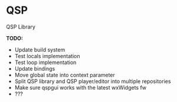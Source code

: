 QSP
===

QSP Library

**TODO:**
* Update build system
* Test locals implementation
* Test loop implementation
* Update bindings
* Move global state into context parameter
* Split QSP library and QSP player/editor into multiple repositories
* Make sure qspgui works with the latest wxWidgets fw
* ???
